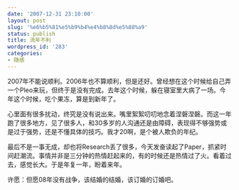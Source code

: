 ```yaml
---
date: '2007-12-31 23:10:00'
layout: post
slug: '%e6%b5%81%e5%b9%b4%e4%b8%8d%e5%88%a9'
status: publish
title: 流年不利
wordpress_id: '283'
categories:
- 随感
---
```


2007年不能说顺利。2006年也不算顺利，但是还好。曾经想在这个时候给自己弄一个Pleo来玩，但终于是没有完成。去年这个时候，躲在寝室里大病了一场。今年这个时候，吃个果冻，算是到新年了。


心里面有很多扰动，终究是没有说出来。嘴里絮絮叨叨地念着涅磐涅磐。而这一年跑了很多地方，见了很多人，和30多岁的人沟通还是由障碍，表现得不够强势或是过于强势，还是不懂具体的技巧。我才20啊，是个被人欺负的年纪。


最后不是一事无成，却也将Research丢了很多，今天发奋读起了Paper，抓紧时间赶潮流。事情并非是三分钟的热情赶起来的，有的时候还是热情过了火。看着过去，感觉长大。于是年复一年，盼着来年。


许愿：但愿08年没有战争，该结婚的结婚，该订婚的订婚吧。
